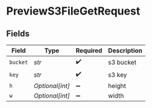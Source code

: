 # PreviewS3FileGetRequest


## Fields

| Field              | Type               | Required           | Description        |
| ------------------ | ------------------ | ------------------ | ------------------ |
| `bucket`           | *str*              | :heavy_check_mark: | s3 bucket          |
| `key`              | *str*              | :heavy_check_mark: | s3 key             |
| `h`                | *Optional[int]*    | :heavy_minus_sign: | height             |
| `w`                | *Optional[int]*    | :heavy_minus_sign: | width              |